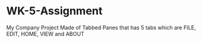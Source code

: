 # WK-5-Assignment
My Company Project Made of Tabbed Panes that has 5 tabs which are FILE, EDIT, HOME, VIEW and ABOUT
